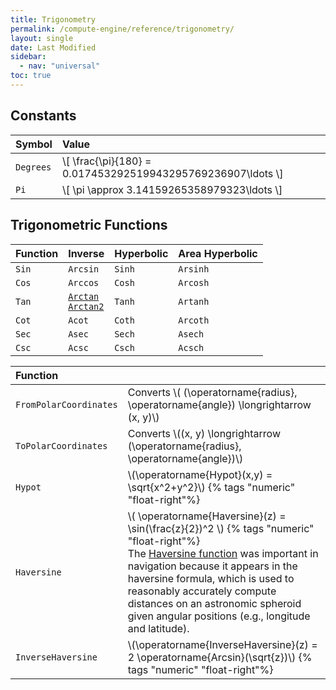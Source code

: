 ```yaml
---
title: Trigonometry
permalink: /compute-engine/reference/trigonometry/
layout: single
date: Last Modified
sidebar:
  - nav: "universal"
toc: true
---
```


## Constants

<div class=symbols-table>

| Symbol    | Value                                                         |
| :-------- | :------------------------------------------------------------ |
| `Degrees` | \\[ \frac{\pi}{180} = 0.017453292519943295769236907\ldots \\] |
| `Pi`      | \\[ \pi \approx 3.14159265358979323\ldots \\]                 |

</div>

## Trigonometric Functions

<div class='equal-width-columns'>

| Function | Inverse                                                                                                   | Hyperbolic | Area Hyperbolic |
| :------- | :-------------------------------------------------------------------------------------------------------- | :--------- | :-------------- |
| `Sin`    | `Arcsin`                                                                                                  | `Sinh`     | `Arsinh`        |
| `Cos`    | `Arccos`                                                                                                  | `Cosh`     | `Arcosh`        |
| `Tan`    | [`Arctan`](https://www.wikidata.org/wiki/Q2257242)<br> [`Arctan2`](https://www.wikidata.org/wiki/Q776598) | `Tanh`     | `Artanh`        |
| `Cot`    | `Acot`                                                                                                    | `Coth`     | `Arcoth`        |
| `Sec`    | `Asec`                                                                                                    | `Sech`     | `Asech`         |
| `Csc`    | `Acsc`                                                                                                    | `Csch`     | `Acsch`         |

</div>

<div class=symbols-table>

| Function               |                                                                                                                                                                                                                                                                                                                                                                                     |
| :--------------------- | :---------------------------------------------------------------------------------------------------------------------------------------------------------------------------------------------------------------------------------------------------------------------------------------------------------------------------------------------------------------------------------- |
| `FromPolarCoordinates` | Converts \\( (\operatorname{radius}, \operatorname{angle}) \longrightarrow (x, y)\\)                                                                                                                                                                                                                                                                                                |
| `ToPolarCoordinates`   | Converts \\((x, y) \longrightarrow (\operatorname{radius}, \operatorname{angle})\\)                                                                                                                                                                                                                                                                                                 |
| `Hypot`                | \\(\operatorname{Hypot}(x,y) = \sqrt{x^2+y^2}\\) {% tags "numeric" "float-right"%}                                                                                                                                                                                                                                                                                                  |
| `Haversine`            | \\( \operatorname{Haversine}(z) = \sin(\frac{z}{2})^2 \\) {% tags "numeric" "float-right"%}<br>The [Haversine function](https://www.wikidata.org/wiki/Q2528380) was important in navigation because it appears in the haversine formula, which is used to reasonably accurately compute distances on an astronomic spheroid given angular positions (e.g., longitude and latitude). |
| `InverseHaversine`     | \\(\operatorname{InverseHaversine}(z) = 2 \operatorname{Arcsin}(\sqrt{z})\\) {% tags "numeric" "float-right"%}                                                                                                                                                                                                                                                                      |

</div>
